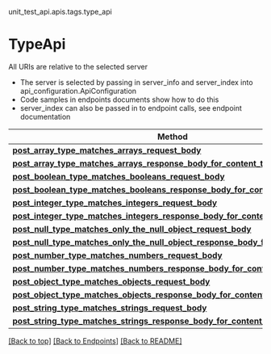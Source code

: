 <a name="top"></a>
unit_test_api.apis.tags.type_api
# TypeApi

All URIs are relative to the selected server
- The server is selected by passing in server_info and server_index into api_configuration.ApiConfiguration
- Code samples in endpoints documents show how to do this
- server_index can also be passed in to endpoint calls, see endpoint documentation

Method | Description
------ | -------------
[**post_array_type_matches_arrays_request_body**](type_api/post_array_type_matches_arrays_request_body.md) | 
[**post_array_type_matches_arrays_response_body_for_content_types**](type_api/post_array_type_matches_arrays_response_body_for_content_types.md) | 
[**post_boolean_type_matches_booleans_request_body**](type_api/post_boolean_type_matches_booleans_request_body.md) | 
[**post_boolean_type_matches_booleans_response_body_for_content_types**](type_api/post_boolean_type_matches_booleans_response_body_for_content_types.md) | 
[**post_integer_type_matches_integers_request_body**](type_api/post_integer_type_matches_integers_request_body.md) | 
[**post_integer_type_matches_integers_response_body_for_content_types**](type_api/post_integer_type_matches_integers_response_body_for_content_types.md) | 
[**post_null_type_matches_only_the_null_object_request_body**](type_api/post_null_type_matches_only_the_null_object_request_body.md) | 
[**post_null_type_matches_only_the_null_object_response_body_for_content_types**](type_api/post_null_type_matches_only_the_null_object_response_body_for_content_types.md) | 
[**post_number_type_matches_numbers_request_body**](type_api/post_number_type_matches_numbers_request_body.md) | 
[**post_number_type_matches_numbers_response_body_for_content_types**](type_api/post_number_type_matches_numbers_response_body_for_content_types.md) | 
[**post_object_type_matches_objects_request_body**](type_api/post_object_type_matches_objects_request_body.md) | 
[**post_object_type_matches_objects_response_body_for_content_types**](type_api/post_object_type_matches_objects_response_body_for_content_types.md) | 
[**post_string_type_matches_strings_request_body**](type_api/post_string_type_matches_strings_request_body.md) | 
[**post_string_type_matches_strings_response_body_for_content_types**](type_api/post_string_type_matches_strings_response_body_for_content_types.md) | 

[[Back to top]](#top) [[Back to Endpoints]](../../../README.md#Endpoints) [[Back to README]](../../../README.md)
